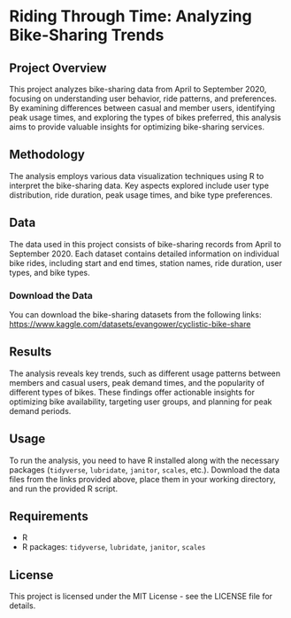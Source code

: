 # Riding Through Time: Analyzing Bike-Sharing Trends

## Project Overview

This project analyzes bike-sharing data from April to September 2020, focusing on understanding user behavior, ride patterns, and preferences. By examining differences between casual and member users, identifying peak usage times, and exploring the types of bikes preferred, this analysis aims to provide valuable insights for optimizing bike-sharing services.

## Methodology

The analysis employs various data visualization techniques using R to interpret the bike-sharing data. Key aspects explored include user type distribution, ride duration, peak usage times, and bike type preferences.

## Data

The data used in this project consists of bike-sharing records from April to September 2020. Each dataset contains detailed information on individual bike rides, including start and end times, station names, ride duration, user types, and bike types.

### Download the Data

You can download the bike-sharing datasets from the following links: https://www.kaggle.com/datasets/evangower/cyclistic-bike-share

## Results

The analysis reveals key trends, such as different usage patterns between members and casual users, peak demand times, and the popularity of different types of bikes. These findings offer actionable insights for optimizing bike availability, targeting user groups, and planning for peak demand periods.

## Usage

To run the analysis, you need to have R installed along with the necessary packages (`tidyverse`, `lubridate`, `janitor`, `scales`, etc.). Download the data files from the links provided above, place them in your working directory, and run the provided R script.

## Requirements

- R
- R packages: `tidyverse`, `lubridate`, `janitor`, `scales`

## License

This project is licensed under the MIT License - see the LICENSE file for details.
